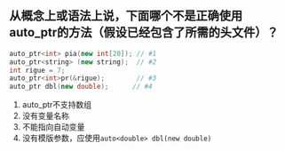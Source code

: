 ## 从概念上或语法上说，下面哪个不是正确使用auto_ptr的方法（假设已经包含了所需的头文件）？

```cpp
auto_ptr<int> pia(new int[20]); // #1
auto_ptr<string> (new string);  // #2
int rigue = 7;                  
auto_ptr<int>pr(&rigue);        // #3
auto_ptr dbl(new double);      // #4
```

1. auto_ptr不支持数组
2. 没有变量名称
3. 不能指向自动变量
4. 没有模版参数，应使用`auto<double> dbl(new double)`
